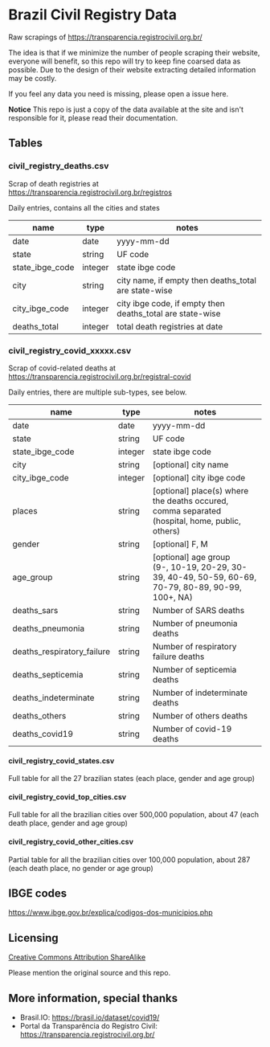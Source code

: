 # Brazil Civil Registry Data
Raw scrapings of https://transparencia.registrocivil.org.br/

The idea is that if we minimize the number of people scraping their website, everyone will benefit, so this repo will try to keep fine coarsed data as possible. Due to the design of their website extracting detailed information may be costly.

If you feel any data you need is missing, please open a issue here.

**Notice** This repo is just a copy of the data available at the site and isn't responsible for it, please read their documentation.

## Tables

### civil_registry_deaths.csv
Scrap of death registries at https://transparencia.registrocivil.org.br/registros

Daily entries, contains all the cities and states

| name | type | notes |
|-----------------|---------|-----------------------------------------------------|
| date | date | yyyy-mm-dd |
| state | string | UF code |
| state_ibge_code | integer | state ibge code |
| city | string | city name, if empty then deaths_total are state-wise |
| city_ibge_code | integer | city ibge code, if empty then deaths_total are state-wise |
| deaths_total | integer | total death registries at date |

### civil_registry_covid_xxxxx.csv
Scrap of covid-related deaths at https://transparencia.registrocivil.org.br/registral-covid

Daily entries, there are multiple sub-types, see below.

| name | type | notes |
|-----------------|---------|-----------------------------------------------------|
| date | date | yyyy-mm-dd |
| state | string | UF code |
| state_ibge_code | integer | state ibge code |
| city | string | [optional] city name |
| city_ibge_code | integer | [optional] city ibge code |
| places | string | [optional] place(s) where the deaths occured, comma separated<br>(hospital, home, public, others) |
| gender | string | [optional] F, M |
| age_group | string | [optional] age group <br>(9-, 10-19, 20-29, 30-39, 40-49, 50-59, 60-69, 70-79, 80-89, 90-99, 100+, NA) |
| deaths_sars | string | Number of SARS deaths |
| deaths_pneumonia | string | Number of pneumonia deaths |
| deaths_respiratory_failure | string | Number of respiratory failure deaths |
| deaths_septicemia | string | Number of septicemia deaths |
| deaths_indeterminate | string | Number of indeterminate deaths |
| deaths_others | string | Number of others deaths |
| deaths_covid19 | string | Number of covid-19 deaths |

#### civil_registry_covid_states.csv
Full table for all the 27 brazilian states (each place, gender and age group)

#### civil_registry_covid_top_cities.csv
Full table for all the brazilian cities over 500,000 population, about 47 (each death place, gender and age group)

#### civil_registry_covid_other_cities.csv
Partial table for all the brazilian cities over 100,000 population, about 287 (each death place, no gender or age group)

## IBGE codes
https://www.ibge.gov.br/explica/codigos-dos-municipios.php

## Licensing
[Creative Commons Attribution ShareAlike](https://creativecommons.org/licenses/by-sa/4.0/)

Please mention the original source and this repo.

## More information, special thanks
- Brasil.IO: https://brasil.io/dataset/covid19/
- Portal da Transparência do Registro Civil: https://transparencia.registrocivil.org.br/


